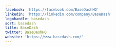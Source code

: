 ```yaml
---
facebook: 'https://facebook.com/BaseDashHQ'
linkedin: 'https://linkedin.com/company/BaseDash'
logohandle: basedash
sort: basedash
title: BaseDash
twitter: BaseDashHQ
website: 'https://www.basedash.com/'
---
```

